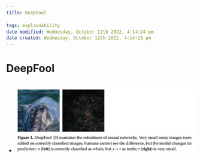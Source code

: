 ```yaml
---
title: DeepFool

tags: explainability 
date modified: Wednesday, October 12th 2022, 4:14:24 pm
date created: Wednesday, October 12th 2022, 4:14:13 pm
---
```


# DeepFool
```toc
```
- ![Pasted image 20221012161423](images/Pasted%20image%2020221012161423.png)

